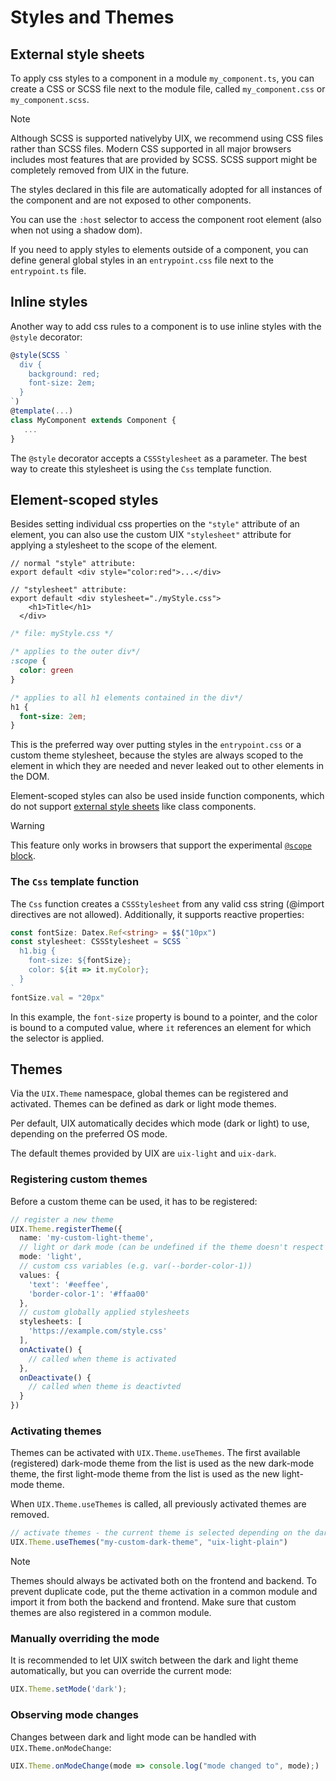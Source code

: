 # Styles and Themes

## External style sheets

To apply css styles to a component in a module `my_component.ts`, you can create a CSS or SCSS file next to the module file, called `my_component.css` or `my_component.scss`. 

> [!NOTE]
> Although SCSS is supported nativelyby UIX, we recommend using CSS files rather than SCSS files.
> Modern CSS supported in all major browsers includes most features that are provided by SCSS.
> SCSS support might be completely removed from UIX in the future.

The styles declared in this file are automatically adopted for all instances of the component and are not exposed
to other components.

You can use the `:host` selector to access the component root element (also when not using a shadow dom).

If you need to apply styles to elements outside of a component,
you can define general global styles in an `entrypoint.css` file next to the `entrypoint.ts` file.

## Inline styles

Another way to add css rules to a component is to use inline styles with the `@style` decorator:

```ts
@style(SCSS `
  div {
    background: red;
    font-size: 2em;
  }
`)
@template(...)
class MyComponent extends Component {
   ...
}
```

The `@style` decorator accepts a `CSSStylesheet` as a parameter.
The best way to create this stylesheet is using the `Css` template function.


## Element-scoped styles

Besides setting individual css properties on the `"style"` attribute of an element, you can also use
the custom UIX `"stylesheet"` attribute for applying a stylesheet to the scope of the element.

```tsx
// normal "style" attribute:
export default <div style="color:red">...</div> 

// "stylesheet" attribute:
export default <div stylesheet="./myStyle.css">  
    <h1>Title</h1>
  </div> 
```
```css
/* file: myStyle.css */

/* applies to the outer div*/
:scope {
  color: green
}

/* applies to all h1 elements contained in the div*/
h1 {
  font-size: 2em;
}
```

This is the preferred way over putting styles in the `entrypoint.css` or a custom theme stylesheet,
because the styles are always scoped to the element in which they are needed and never leaked out to
other elements in the DOM.

Element-scoped styles can also be used inside function components, which do not support [external style sheets](#external-style-sheets) like class components.

> [!WARNING]
> This feature only works in browsers that support the experimental [`@scope` block](https://developer.mozilla.org/en-US/docs/Web/CSS/@scope#browser_compatibility).


### The `Css` template function

The `Css` function creates a `CSSStylesheet` from any valid css string (@import directives are not allowed).
Additionally, it supports reactive properties:

```ts
const fontSize: Datex.Ref<string> = $$("10px")
const stylesheet: CSSStylesheet = SCSS `
  h1.big {
    font-size: ${fontSize};
    color: ${it => it.myColor};
  }
`
fontSize.val = "20px"
```

In this example, the `font-size` property is bound to a pointer, and the color is bound to a computed value, where `it` references an element for which the selector is applied.


## Themes

Via the `UIX.Theme` namespace, global themes can be registered and activated.
Themes can be defined as dark or light mode themes.

Per default, UIX automatically decides which mode (dark or light) to use, depending
on the preferred OS mode.

The default themes provided by UIX are `uix-light` and `uix-dark`.

### Registering custom themes

Before a custom theme can be used, it has to be registered:

```ts
// register a new theme
UIX.Theme.registerTheme({
  name: 'my-custom-light-theme',
  // light or dark mode (can be undefined if the theme doesn't respect dark/light mode preferences)
  mode: 'light', 
  // custom css variables (e.g. var(--border-color-1))
  values: {
    'text': '#eeffee',
    'border-color-1': '#ffaa00'
  },
  // custom globally applied stylesheets
  stylesheets: [
    'https://example.com/style.css'
  ],
  onActivate() {
    // called when theme is activated
  },
  onDeactivate() {
    // called when theme is deactivted
  }
})
```
### Activating themes

Themes can be activated with `UIX.Theme.useThemes`.
The first available (registered) dark-mode theme from the list is used
as the new dark-mode theme, the first light-mode theme from the list is used
as the new light-mode theme.

When `UIX.Theme.useThemes` is called, all previously activated themes are removed.

```ts 
// activate themes - the current theme is selected depending on the dark/light mode preference
UIX.Theme.useThemes("my-custom-dark-theme", "uix-light-plain")
```

> [!NOTE]
> Themes should always be activated both on the frontend and backend. 
> To prevent duplicate code, put the theme activation in a common module and import it
> from both the backend and frontend. Make sure that custom themes are also registered
> in a common module. 

### Manually overriding the mode

It is recommended to let UIX switch between the dark and light theme automatically,
but you can override the current mode:

```ts
UIX.Theme.setMode('dark');
```

### Observing mode changes

Changes between dark and light mode can be handled with `UIX.Theme.onModeChange`:

```ts
UIX.Theme.onModeChange(mode => console.log("mode changed to", mode);)
```
